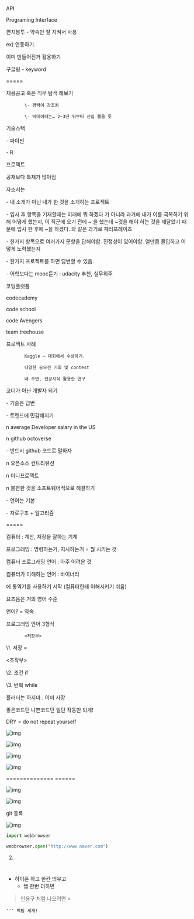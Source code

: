 API

Programing Interface

편지봉투 - 약속만 잘 지켜서 사용

ex) 연동하기.

 

이미 만들어진거 활용하기

 

구글링 - keyword

=====

채용공고 혹은 직무 탐색 해보기

           \- 경력이 강조됨

           \- 빅데이터는… 2~3년 뒤부터 신입 뽑을 듯

기술스택 

\-      파이썬

\-      R

프로젝트

공채보다 특채가 많아짐

 

자소서는

\-      내 소개가 아닌 내가 한 것을 소개하는 프로젝트

\-      입사 후 항목을 기재할때는 미래에 뭐 하겠다 가 아니라 과거에 내가 이를 극복하기 위해 어떻게 했는지, 이 직군에 오기 전에 ~ 을 했는데 ~것을 해야 하는 것을 깨달았기 때문에 입사 한 후에 ~을 하겠다. 와 같은 과거로 페러프레이즈

\-      한가지 항목으로 여러가지 문항을 답해야함. 진정성이 있어야함. 얼만큼 몰입하고 어떻게 노력했는지

\-      한가지 프로젝트를 하면 답변할 수 있음.

\-      어학보다는 mooc듣기 : udacity 추천, 실무위주

 

코딩플랫폼

codecademy

code school

code Avengers

team treehouse

 



 

프로젝트 사례

           Kaggle – 대회에서 수상하기.

           다양한 공모전 기회 및 contest

           내 주변, 전공지식 활용한 연구

 

코더가 아닌 개발자 되기

\-      기술은 급변

\-      트렌드에 민감해지기 

n   average Developer salary in the US

n  github octoverse

\-      반드시 github 코드로 말하자

n  오픈소스 컨트리뷰션

n  미니프로젝트

n  불편한 것을 소프트웨어적으로 해결하기

\-      언어는 기본

\-      자료구조 + 알고리즘 

===== 

컴퓨터 : 계산, 저장을 잘하는 기계

프로그래밍 : 명령하는거, 지시하는거 = 뭘 시키는 것

컴퓨터 프로그래밍 언어 : 아주 어려운 것

컴퓨터가 이해하는 언어 : 바이너리

에 통역기를 사용하기 시작 (컴퓨터한테 이해시키기 쉬움)

요즈음은 거의 영어 수준

언어? = 약속

프로그래밍 언어 3형식

           <저장부>

\1.     저장 =

<조작부>

\2.     조건 if

\3.     반복 while

 

플러터는 하지마.. 이미 사장

 

좋은코드던 나쁜코드던 일단 작동만 되게!

DRY = do not repeat yourself

![img](file:///C:/Users/jirga/AppData/Local/Temp/msohtmlclip1/01/clip_image002.jpg)

![img](file:///C:/Users/jirga/AppData/Local/Temp/msohtmlclip1/01/clip_image004.jpg)

![img](file:///C:/Users/jirga/AppData/Local/Temp/msohtmlclip1/01/clip_image006.jpg)

![img](file:///C:/Users/jirga/AppData/Local/Temp/msohtmlclip1/01/clip_image008.jpg)

 

 

==============      ======

![img](file:///C:/Users/jirga/AppData/Local/Temp/msohtmlclip1/01/clip_image010.jpg)

![img](file:///C:/Users/jirga/AppData/Local/Temp/msohtmlclip1/01/clip_image012.jpg)

 

git 등록

![img](file:///C:/Users/jirga/AppData/Local/Temp/msohtmlclip1/01/clip_image014.jpg)

 



```python
import webbrowser

webbrowser.open("http://www.naver.com")
```

2.



#

##

- 하이픈 하고 한칸 띄우고
  - 탭 한번 더하면



> 인용구 처럼 나오려면 >
>
>

```싱기방기
''' 백팁 세개!
```







